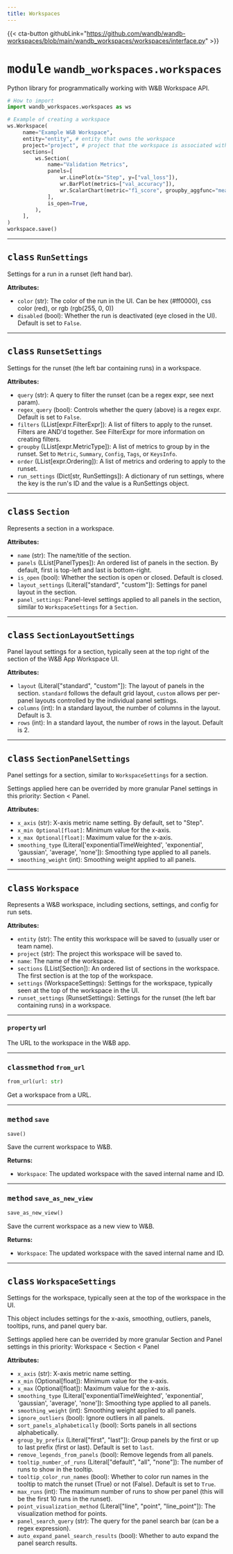 ```yaml
---
title: Workspaces
---
```

{{< cta-button githubLink="https://github.com/wandb/wandb-workspaces/blob/main/wandb_workspaces/workspaces/interface.py" >}}

<!-- markdownlint-turnedoff -->



# <kbd>module</kbd> `wandb_workspaces.workspaces`
Python library for programmatically working with W&B Workspace API. 

```python
# How to import
import wandb_workspaces.workspaces as ws

# Example of creating a workspace
ws.Workspace(
     name="Example W&B Workspace",
     entity="entity", # entity that owns the workspace
     project="project", # project that the workspace is associated with
     sections=[
         ws.Section(
             name="Validation Metrics",
             panels=[
                 wr.LinePlot(x="Step", y=["val_loss"]),
                 wr.BarPlot(metrics=["val_accuracy"]),
                 wr.ScalarChart(metric="f1_score", groupby_aggfunc="mean"),
             ],
             is_open=True,
         ),
     ],
)
workspace.save()
```

---



## <kbd>class</kbd> `RunSettings`
Settings for a run in a runset (left hand bar). 



**Attributes:**
 
 - `color` (str):  The color of the run in the UI.  Can be hex (#ff0000), css color (red), or rgb (rgb(255, 0, 0)) 
 - `disabled` (bool):  Whether the run is deactivated (eye closed in the UI). Default is set to `False`. 







---



## <kbd>class</kbd> `RunsetSettings`
Settings for the runset (the left bar containing runs) in a workspace. 



**Attributes:**
 
 - `query` (str):  A query to filter the runset (can be a regex expr, see next param). 
 - `regex_query` (bool):  Controls whether the query (above) is a regex expr. Default is set to `False`. 
 - `filters` (LList[expr.FilterExpr]):  A list of filters to apply to the runset.  Filters are AND'd together. See FilterExpr for more information on creating filters. 
 - `groupby` (LList[expr.MetricType]):  A list of metrics to group by in the runset. Set to  `Metric`, `Summary`, `Config`, `Tags`, or `KeysInfo`. 
 - `order` (LList[expr.Ordering]):  A list of metrics and ordering to apply to the runset. 
 - `run_settings` (Dict[str, RunSettings]):  A dictionary of run settings, where the key  is the run's ID and the value is a RunSettings object. 







---



## <kbd>class</kbd> `Section`
Represents a section in a workspace. 



**Attributes:**
 
 - `name` (str):  The name/title of the section. 
 - `panels` (LList[PanelTypes]):  An ordered list of panels in the section. By default, first is top-left and last is bottom-right. 
 - `is_open` (bool):  Whether the section is open or closed. Default is closed. 
 - `layout_settings` (Literal["standard", "custom"]):  Settings for panel layout in the section. 
 - `panel_settings`:  Panel-level settings applied to all panels in the section, similar to `WorkspaceSettings` for a `Section`. 







---



## <kbd>class</kbd> `SectionLayoutSettings`
Panel layout settings for a section, typically seen at the top right of the section of the W&B App Workspace UI. 



**Attributes:**
 
 - `layout` (Literal["standard", "custom"]):  The layout of panels in the section. `standard`  follows the default grid layout, `custom` allows per per-panel layouts controlled  by the individual panel settings. 
 - `columns` (int):  In a standard layout, the number of columns in the layout. Default is 3. 
 - `rows` (int):  In a standard layout, the number of rows in the layout. Default is 2. 







---



## <kbd>class</kbd> `SectionPanelSettings`
Panel settings for a section, similar to `WorkspaceSettings` for a section. 

Settings applied here can be overrided by more granular Panel settings in this priority: Section < Panel. 



**Attributes:**
 
 - `x_axis` (str):  X-axis metric name setting. By default, set to "Step". 
 - `x_min Optional[float]`:  Minimum value for the x-axis. 
 - `x_max Optional[float]`:  Maximum value for the x-axis. 
 - `smoothing_type` (Literal['exponentialTimeWeighted', 'exponential', 'gaussian', 'average', 'none']):  Smoothing  type applied to all panels. 
 - `smoothing_weight` (int):  Smoothing weight applied to all panels. 







---



## <kbd>class</kbd> `Workspace`
Represents a W&B workspace, including sections, settings, and config for run sets. 



**Attributes:**
 
 - `entity` (str):  The entity this workspace will be saved to (usually user or team name). 
 - `project` (str):  The project this workspace will be saved to. 
 - `name`:  The name of the workspace. 
 - `sections` (LList[Section]):  An ordered list of sections in the workspace.  The first section is at the top of the workspace. 
 - `settings` (WorkspaceSettings):  Settings for the workspace, typically seen at  the top of the workspace in the UI. 
 - `runset_settings` (RunsetSettings):  Settings for the runset  (the left bar containing runs) in a workspace. 


---

#### <kbd>property</kbd> url

The URL to the workspace in the W&B app. 



---



### <kbd>classmethod</kbd> `from_url`

```python
from_url(url: str)
```

Get a workspace from a URL. 

---



### <kbd>method</kbd> `save`

```python
save()
```

Save the current workspace to W&B. 



**Returns:**
 
 - `Workspace`:  The updated workspace with the saved internal name and ID. 

---



### <kbd>method</kbd> `save_as_new_view`

```python
save_as_new_view()
```

Save the current workspace as a new view to W&B. 



**Returns:**
 
 - `Workspace`:  The updated workspace with the saved internal name and ID.

---



## <kbd>class</kbd> `WorkspaceSettings`
Settings for the workspace, typically seen at the top of the workspace in the UI. 

This object includes settings for the x-axis, smoothing, outliers, panels, tooltips, runs, and panel query bar. 

Settings applied here can be overrided by more granular Section and Panel settings in this priority: Workspace < Section < Panel 



**Attributes:**
 
 - `x_axis` (str):  X-axis metric name setting. 
 - `x_min` (Optional[float]):  Minimum value for the x-axis. 
 - `x_max` (Optional[float]):  Maximum value for the x-axis. 
 - `smoothing_type` (Literal['exponentialTimeWeighted', 'exponential', 'gaussian', 'average', 'none']):  Smoothing  type applied to all panels. 
 - `smoothing_weight` (int):  Smoothing weight applied to all panels. 
 - `ignore_outliers` (bool):  Ignore outliers in all panels. 
 - `sort_panels_alphabetically` (bool):  Sorts panels in all sections alphabetically. 
 - `group_by_prefix` (Literal["first", "last"]):  Group panels by the first or up to last  prefix (first or last). Default is set to `last`. 
 - `remove_legends_from_panels` (bool):  Remove legends from all panels. 
 - `tooltip_number_of_runs` (Literal["default", "all", "none"]):  The number of runs to show in the tooltip. 
 - `tooltip_color_run_names` (bool):  Whether to color run names in the tooltip to  match the runset (True) or not (False). Default is set to `True`. 
 - `max_runs` (int):  The maximum number of runs to show per panel (this will be the first 10 runs in the runset). 
 - `point_visualization_method` (Literal["line", "point", "line_point"]):  The visualization method for points. 
 - `panel_search_query` (str):  The query for the panel search bar (can be a regex expression). 
 - `auto_expand_panel_search_results` (bool):  Whether to auto expand the panel search results. 





